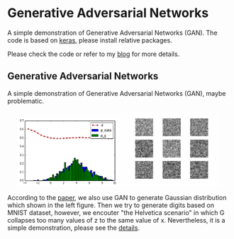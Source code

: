 # Generative Adversarial Networks
A simple demonstration of Generative Adversarial Networks (GAN). The code is based on [keras](https://keras.io/), please install relative packages.

Please check the code or refer to my [blog](https://blog.slinuxer.com/2016/10/generative-adversarial-networks) for more details.

## Generative Adversarial Networks 
A simple demonstration of Generative Adversarial Networks (GAN), maybe problematic. 
<p align="center">
<img src="img/gaussian.png?raw=true" width="45%">
<img src="img/training.gif?raw=true" width="45%">
</p>

According to the [paper](https://arxiv.org/abs/1406.2661), we also use GAN to generate Gaussian distribution which shown in the left figure. Then we try to generate digits based on MNIST dataset, however, we encouter "the Helvetica scenario" in which G collapses too many values of z to the same value of x. Nevertheless, it is a simple demonstration, please see the [details](https://github.com/SwordYork/simplified-deeplearning/tree/master/GAN).


